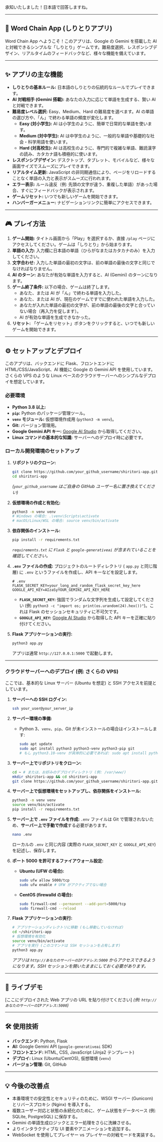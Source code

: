 承知いたしました！日本語で回答しますね。

-----

## 📝 Word Chain App (しりとりアプリ)

Word Chain App へようこそ！このアプリは、Google の Gemini を搭載した AI と対戦できるシンプルな「しりとり」ゲームです。難易度選択、レスポンシブデザイン、リアルタイムのフィードバックなど、様々な機能を備えています。

-----

## ✨ アプリの主な機能

  * **しりとりの基本ルール:** 日本語のしりとりの伝統的なルールでプレイできます。
  * **AI 対戦相手 (Gemini 搭載):** あなたの入力に応じて単語を生成する、賢い AI と対戦できます。
  * **難易度レベル選択:** Easy、Medium、Hard の難易度を選べます。AI の単語の選び方や、「ん」で終わる単語の頻度が変化します。
      * **Easy (対小学生):** AI は小学生のように、簡単で日常的な単語を使います。
      * **Medium (対中学生):** AI は中学生のように、一般的な単語や基礎的な社会・科学用語を使います。
      * **Hard (対高校生):** AI は高校生のように、専門的で複雑な単語、難読漢字の読み、カタカナ語も積極的に使います。
  * **レスポンシブデザイン:** デスクトップ、タブレット、モバイルなど、様々な画面サイズでスムーズにプレイできます。
  * **リアルタイム更新:** JavaScript の非同期通信により、ページをリロードすることなく単語の入力と表示がスムーズに行われます。
  * **エラー表示:** ルール違反（例: 先頭の文字が違う、重複した単語）があった場合、すぐにフィードバックが表示されます。
  * **ゲームリセット:** いつでも新しいゲームを開始できます。
  * **ハンバーガーメニュー:** ナビゲーションリンクに簡単にアクセスできます。

-----

## 🎮 プレイ方法

1.  **ゲーム開始:** タイトル画面から「Play」を選択するか、直接 `/play` ページにアクセスしてください。ゲームは「しりとり」から始まります。
2.  **単語の入力:** 入力欄に日本語の単語（ひらがなまたはカタカナのみ）を入力してください。
3.  **文字合わせ:** 入力した単語の最初の文字は、前の単語の最後の文字と同じでなければなりません。
4.  **AI のターン:** あなたが有効な単語を入力すると、AI (Gemini) のターンになります。
5.  **ゲーム終了条件:** 以下の場合、ゲームは終了します。
      * あなた、または AI が「ん」で終わる単語を入力した。
      * あなた、または AI が、現在のゲームですでに使われた単語を入力した。
      * あなたが入れた単語の最初の文字が、前の単語の最後の文字と合っていない場合（再入力を促します）。
      * AI が有効な単語を生成できなかった。
6.  **リセット:** 「ゲームをリセット」ボタンをクリックすると、いつでも新しいゲームを開始できます。

-----

## ⚙️ セットアップとデプロイ

このアプリは、バックエンドに Flask、フロントエンドに HTML/CSS/JavaScript、AI 機能に Google の Gemini API を使用しています。さくらの VPS のような Linux ベースのクラウドサーバーへのシンプルなデプロイを想定しています。

### 必要環境

  * **Python 3.8 以上:**
  * **`pip`:** Python のパッケージ管理ツール。
  * **`venv` モジュール:** 仮想環境作成用 (`python3 -m venv`)。
  * **Git:** バージョン管理用。
  * **Google Gemini API キー:** [Google AI Studio](https://aistudio.google.com/) から取得してください。
  * **Linux コマンドの基本的な知識:** サーバーへのデプロイ時に必要です。

### ローカル開発環境のセットアップ

1.  **リポジトリのクローン:**

    ```bash
    git clone https://github.com/your_github_username/shiritori-app.git
    cd shiritori-app
    ```

    *(`your_github_username` はご自身の GitHub ユーザー名に置き換えてください)*

2.  **仮想環境の作成と有効化:**

    ```bash
    python3 -m venv venv
    # Windows の場合: .\venv\Scripts\activate
    # macOS/Linux/WSL の場合: source venv/bin/activate
    ```

3.  **依存関係のインストール:**

    ```bash
    pip install -r requirements.txt
    ```

    *`requirements.txt` に `Flask` と `google-generativeai` が含まれていることを確認してください。*

4.  **`.env` ファイルの作成:**
    プロジェクトのルートディレクトリ ( `app.py` と同じ階層) に `.env` というファイルを作成し、API キーなどを設定します。

    ```
    # .env
    FLASK_SECRET_KEY=your_long_and_random_flask_secret_key_here
    GOOGLE_API_KEY=AIzaSyYOUR_GEMINI_API_KEY_HERE
    ```

      * **`FLASK_SECRET_KEY`:** 強固でランダムな文字列を生成して設定してください (例: `python3 -c "import os; print(os.urandom(24).hex())"`)。これは Flask のセッションセキュリティに不可欠です。
      * **`GOOGLE_API_KEY`:** [Google AI Studio](https://aistudio.google.com/) から取得した API キーを正確に貼り付けてください。

5.  **Flask アプリケーションの実行:**

    ```bash
    python3 app.py
    ```

    アプリは通常 `http://127.0.0.1:5000` で起動します。

-----

### クラウドサーバーへのデプロイ (例: さくらの VPS)

ここでは、基本的な Linux サーバー (Ubuntu を想定) と SSH アクセスを前提としています。

1.  **サーバーへの SSH ログイン:**

    ```bash
    ssh your_user@your_server_ip
    ```

2.  **サーバー環境の準備:**

      * Python 3、`venv`、`pip`、Git が未インストールの場合はインストールします:
        ```bash
        sudo apt update
        sudo apt install python3 python3-venv python3-pip git
        # もし python3.10-venv が具体的に必要であれば: sudo apt install python3.10-venv
        ```

3.  **サーバー上でリポジトリをクローン:**

    ```bash
    cd ~ # または、お好みのデプロイディレクトリ (例: /var/www/)
    mkdir shiritori-app && cd shiritori-app
    git clone https://github.com/your_github_username/shiritori-app.git .
    ```

4.  **サーバー上で仮想環境をセットアップし、依存関係をインストール:**

    ```bash
    python3 -m venv venv
    source venv/bin/activate
    pip install -r requirements.txt
    ```

5.  **サーバー上で `.env` ファイルを作成:**
    `.env` ファイルは Git で管理されないため、**サーバー上で手動で作成**する必要があります。

    ```bash
    nano .env
    ```

    ローカルの `.env` と同じ内容 (実際の `FLASK_SECRET_KEY` と `GOOGLE_API_KEY`) を記述し、保存します。

6.  **ポート 5000 を許可するファイアウォール設定:**

      * **Ubuntu (UFW の場合):**
        ```bash
        sudo ufw allow 5000/tcp
        sudo ufw enable # UFW がアクティブでない場合
        ```
      * **CentOS (firewalld の場合):**
        ```bash
        sudo firewall-cmd --permanent --add-port=5000/tcp
        sudo firewall-cmd --reload
        ```

7.  **Flask アプリケーションの実行:**

    ```bash
    # アプリケーションディレクトリに移動 (もし移動していなければ)
    cd ~/shiritori-app
    # 仮想環境を有効化
    source venv/bin/activate
    # アプリを実行 (このコマンドは SSH セッションを占有します)
    python3 app.py
    ```

    *アプリは `http://あなたのサーバーのIPアドレス:5000` からアクセスできるようになります。SSH セッションを開いたままにしておく必要があります。*

-----

## 🚀 ライブデモ

[ここにデプロイされた Web アプリの URL を貼り付けてください] *(例: `http://あなたのサーバーのIPアドレス:5000`)*

-----

## 🛠️ 使用技術

  * **バックエンド:** Python, Flask
  * **AI:** Google Gemini API (`google-generativeai` SDK)
  * **フロントエンド:** HTML, CSS, JavaScript (Jinja2 テンプレート)
  * **デプロイ:** Linux (Ubuntu/CentOS), 仮想環境 (`venv`)
  * **バージョン管理:** Git, GitHub

-----

## 💡 今後の改善点

  * 本番環境での安定性とセキュリティのために、WSGI サーバー (Gunicorn) とリバースプロキシ (Nginx) を導入する。
  * 複数ユーザー対応と状態の永続化のために、ゲーム状態をデータベース (例: SQLite, PostgreSQL) に保存する。
  * Gemini の単語生成ロジックとエラー処理をさらに洗練させる。
  * よりインタラクティブな UI 要素やアニメーションを追加する。
  * WebSocket を使用してプレイヤー vs プレイヤーの対戦モードを実装する。